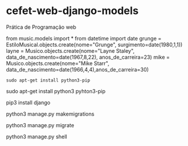 # cefet-web-django-models
Prática de Programação web

from music.models import *
from datetime import date
grunge = EstiloMusical.objects.create(nome="Grunge", surgimento=date(1980,1,1))
layne = Musico.objects.create(nome="Layne Staley", data_de_nascimento=date(1967,8,22), anos_de_carreira=23)
mike = Musico.objects.create(nome="Mike Starr", data_de_nascimento=date(1966,4,4),anos_de_carreira=30)


```sudo apt-get install python3-pip```

sudo apt-get install python3 pyhton3-pip

pip3 install django

python3 manage.py makemigrations

python3 manage.py migrate

python3 manage.py shell

